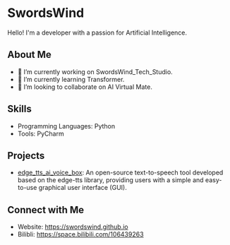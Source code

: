 # SwordsWind
Hello! I'm a developer with a passion for Artificial Intelligence.

## About Me
- 🔭 I’m currently working on SwordsWind_Tech_Studio.
- 🌱 I’m currently learning Transformer.
- 👯 I’m looking to collaborate on AI Virtual Mate.

## Skills
- Programming Languages: Python
- Tools: PyCharm

## Projects
- [edge_tts_ai_voice_box](#): An open-source text-to-speech tool developed based on the edge-tts library, providing users with a simple and easy-to-use graphical user interface (GUI).

## Connect with Me
- Website: https://swordswind.github.io
- Bilibli: https://space.bilibili.com/106439263
